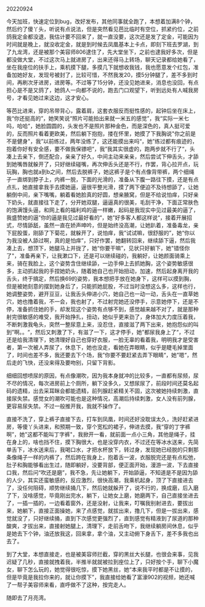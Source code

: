 20220924

今天加班，快速定位到bug，改好发布，其他同事就全跑了，本想着加满8个钟，然后约了傻丫头，听说有点说法，但是突然看见芭比临时有空位，抓紧约位，之前鸽我定金都没退，我估计要不回来了，就一直没要，这次还是发了定金，可能因为时间就是晚上，就没收定金，就是到时候去凤凰基本上卡点，即刻下班去罗湖，到了九龙湾，还是被那个美容师806逮住了，先大堂坐下，之前也逮我好多次，但是都没做大堂，不过这次马上就进房了，出来还得马上转场，聊天记录都给她看了，坐在我座位的扶手上，乘机摸下腿，多摸几下就想收我钱，我也愿意发个红包，准备加她好友，发现号被封了，比较可惜，不然我发20，摸5分钟腿了，差不多到时间，再刷次牙进房，进房等。不过等了15分钟，还没见她进来，消息也没回，有点担心是不是又鸽了，她鸽人一向都不说的，跑去门口观望下，听到远处有人喊我房号，才看见她过来这边，这才安心。

等芭比进来，穿的吊带背心，露着肩，这套衣服反而挺性感的，起钟后坐在床上，我“你还挺高的”，她笑笑说“照片可能拍出来就一米五的感觉”，我“实际一米七吗，哈哈”，她脸圆圆的，头发也不是照片那种金色，而是深色的，真人挺可爱的，反而照片看着更欧美，然后躺下抱抱，搂在怀里，她摸了下我胸说"你之前是不是健身"，我”以前练过，两年没练了，这还能摸出来吗“，她”练过都有痕迹的，抱着你好有安全感，要不做我保镖吧“，我”我其实很虚的，跑两步就不行了“，头凑上去亲下，倒还配合，亲亲了好久，中间主动来亲亲，然后尝试下伸舌头，才舔到她嘴唇就躲开了，只好继续碰嘴，再次伸舌头还是不行，作罢，背心拉开点，玩玩胸，胸也就a到b之间，然后去脱裤子，她这裤子是个有点像背带裤，两个细绳子一直绑到脖子上，内裤一脱，下面的光滑的，准备从下腹一路往下摸，还是有点点扎，她直接拿我手去摸她逼，逼很平整光滑，摸了两下便迫不及待想舔了，让她躺倒中间，亲下嘴嘴，躺着看她脸真的好圆，想亲腋窝，但是不给说怕痒，只好亲下奶头，就直接往下走了，分开她双腿，逼逼真的很美，毛刮干净，下面正常肤色的饱满馒头逼，和网上看的福利鸡的逼一样嫩，起码是我现实中见过最美的逼了，我盛赞她的逼”你的逼是我见过最好看的“，她”好多客人都这样说“，接着开展招式，尽情舔舐，虽然一直在娇声呻吟，但是始终没高潮，让她趴着，准备毒龙，亲下屁股蛋，刚舔了下菊花，就躲开了，说怕痒，我”试试嘛，很舒服的”，她“你以为我没被人舔过啊，真的是怕痒”，只好作罢，她翻转回来，继续舔下逼，然后我凑上去，想顶下，她腿马上并拢了，她“你要干嘛”，见状只好躺下，她"错怪你了"，准备再亲下，让我漱口下，还是可以继续碰的，我躺好，让她颜面骑乘上来，骑在我脸上，这个姿势含住继续舔，一边手伸上去抓她胸，这个姿势敏感很多，主动抓起我的手捏她奶头，随着她自己也开始扭动，加速，然后起身离开我的舌头，终于搞定，然后换69的姿势，我本想把手放在她身下，这样可以摸到胸，但是被她刻意的摆到她身后了，只能抓她屁股，不过当时没想这么多，这样也行，她调整姿势，避开豆豆，让我舌头伸进小穴，她自己也一动一动，舌头在一直草她穴，她也撸着我，不一会，我也射了，不过射完她还没停手，示意她停下，还是不停，准备抓住她的手，却发现这个姿势有点够不到，感觉越来越不对了，就是那种射完很敏感的难受，我开始挣扎，扭动，她似乎更来劲了，身体加大力度压着我，不断刺激我龟头，突然一整尿意上来，没忍住，直接滋了两下出来，她抱怨似的叫到”啊。。“，然后又刺激了下，有滋了一下，这才停手，她”都尿我身上了“，不过还是给我清理下，她清理好自己也穿好衣服，一脸无辜的看着我，明明我才是受害者，第一次被人弄尿了，休息下，她也没走，看她在弄眼睛，似乎是睫毛掉里面了，时间也差不多，我还要去下个场，我”你要不要赶紧去弄下眼睛“，她”嗯“，然后走的飞快，还没来得及要吻别，只留下背影。

细细回想喷尿的原因，有点像潮吹，因为我本身就冲的比较多，一直都有尿频，尿不尽的情况，每次进房前上个厕所，躺下没多久，又想尿尿了，前段时间还莫名起码的遗精，出去采耳眯会都能遗精，前列腺赶紧精关不固，这次被她持续刺激，直接尿失禁。感觉女的潮吹可能也是这种情况，高潮后持续刺激，女人没有前列腺，更容易尿失禁。不过一般推开我，我就不操作了。

直接不洗了，穿上裤子直接下去，打车到凤凰，时间还好没耽误太久，洗好赶紧进房，等傻丫头进来，和预期一致，穿个宽松的裙子，伸进去摸，我“穿的丁字裤啊”，她"这都不能叫丁字裤"，我掀开一看，就前面一点小三角，其他是绳子，挂在身上的，啥也挡不住，摸下胸很大，也是没穿内衣，不过还在等冰水送来，先简单舌下，冰水送来后，我喝口水，才把水杯放下，转过身，发现她已经脱的只剩那条像绳子一样的内裤了，然后跨在我身上，抱着舌一波，衣服脱完还是有点松弛，肚子和胸能够看出生过，随即躺好，没要背部，便正面开始，漫游一波，下去直接口我，然后问“吹还是磨”，我不急，先让她躺下，开始舔逼，不知道是不是因为舔的人少，其实还蛮敏感的，反应激烈，很快高潮，我乘机起身，顶了下直接进去了，没任何阻碍，顺势继续捅几下，然后她就躲开了，说不行的，换成磨，后入磨了下，没啥感觉，毕竟刚出完水，躺下，让她女上磨，她磨两下，自己直接坐进去了，一插一插的，一边看着窗外，还是没射，让我来，叮嘱我别射进去，要拔出来，她躺下，直接正面操她，来了点感觉，就拔出来，撸几下，但是一拔出来，感觉就没了，只好继续捅，直到下次感觉更强烈了，直到感觉有精液到了尿道的那种酸爽，才拔出来，直接射她腿上，清理下，走前舌吻下，我继续躺房间休息，似乎是她去下个钟，油还放我这，回来拿，拿个油，又主动俯下身舌下，差不多我也出去了。

到了大堂，本想直接走，也是被美容师拦截，穿的黑丝大长腿，也很会来事，见我迟疑了几秒，直接就拽着我，半推半就就被拉到座位上了，只好按个手，聊下小魔女，聊下怎么玩的，她觉得很吃惊，摸下她黑丝，她“本来我平时都是不让摸的，但是毕竟是我拉你来的，就让你摸下”，我直接给她看了富濠902的视频，她还喊了一帮子美容师来看，直呼做不了这种，按完走人。

随即去了月亮湾。